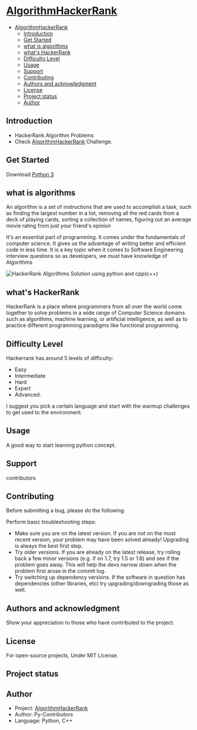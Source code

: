 # [AlgorithmHackerRank](https://www.hackerrank.com/domains/algorithms)

- [AlgorithmHackerRank](#algorithmhackerrank)
  - [Introduction](#introduction)
  - [Get Started](#get-started)
  - [what is algorithms](#what-is-algorithms)
  - [what's HackerRank](#whats-hackerrank)
  - [Difficulty Level](#difficulty-level)
  - [Usage](#usage)
  - [Support](#support)
  - [Contributing](#contributing)
  - [Authors and acknowledgment](#authors-and-acknowledgment)
  - [License](#license)
  - [Project status](#project-status)
  - [Author](#author)

## Introduction

- HackerRank Algorithm Problems
- Check [AlgorithmHackerRank](https://www.hackerrank.com/domains/algorithms) Challenge.

## Get Started

Download [Python 3](https://python.org/downloads)

## what is algorithms

An algorithm is a set of instructions that are used to accomplish a task, such as finding the largest number in a list, removing all the red cards from a deck of playing cards, sorting a collection of names, figuring out an average movie rating from just your friend's opinion

It's an essential part of programming. It comes under the fundamentals of computer science. It gives us the advantage of writing better and efficient code in less time. It is a key topic when it comes to Software Engineering interview questions so as developers, we must have knowledge of Algorithms

![HackerRank Algorithms Solution using python and cpp(c++)](https://dev-to-uploads.s3.amazonaws.com/i/swpx5z2kbro2sw4jq0df.jpg)

## what's HackerRank

HackerRank is a place where programmers from all over the world come together to solve problems in a wide range of Computer Science domains such as algorithms, machine learning, or artificial intelligence, as well as to practice different programming paradigms like functional programming.

## Difficulty Level

Hackerrank has around 5 levels of difficulty:

- Easy
- Intermediate
- Hard
- Expert
- Advanced.

I suggest you pick a certain language and start with the warmup challenges to get used to the environment.

## Usage

A good way to start learning python concept.

## Support

contributors

## Contributing

Before submitting a bug, please do the following:

Perform basic troubleshooting steps:

- Make sure you are on the latest version. If you are not on the most recent version, your problem may have been solved already! Upgrading is always the best first step.
- Try older versions. If you are already on the latest release, try rolling back a few minor versions (e.g. if on 1.7, try 1.5 or 1.6) and see if the problem goes away. This will help the devs narrow down when the problem first arose in the commit log.
- Try switching up dependency versions. If the software in question has dependencies (other libraries, etc) try upgrading/downgrading those as well.

## Authors and acknowledgment

Show your appreciation to those who have contributed to the project.

## License

For open-source projects, Under MIT License.

## Project status

## Author

- Project: [AlgorithmHackerRank](https://www.hackerrank.com/domains/algorithms)
- Author: Py-Contributors
- Language: Python, C++
